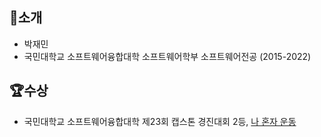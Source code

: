 <!---
jacob3015/jacob3015 is a ✨ special ✨ repository because its `README.md` (this file) appears on your GitHub profile.
You can click the Preview link to take a look at your changes.
--->
## 👏소개
* 박재민
* 국민대학교 소프트웨어융합대학 소프트웨어학부 소프트웨어전공 (2015-2022)

## 🏆수상
* 국민대학교 소프트웨어융합대학 제23회 캡스톤 경진대회 2등, [나 혼자 운동](https://github.com/kookmin-sw/capstone-2020-24)
